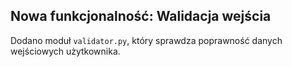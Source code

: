 ## Nowa funkcjonalność: Walidacja wejścia
Dodano moduł `validator.py`, który sprawdza poprawność danych wejściowych użytkownika.
